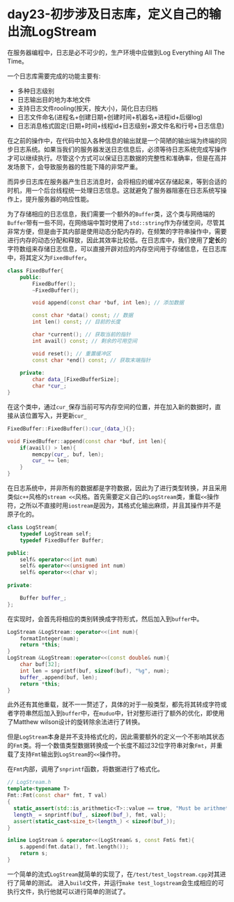 # day23-初步涉及日志库，定义自己的输出流LogStream

在服务器编程中，日志是必不可少的，生产环境中应做到Log Everything All The Time。

一个日志库需要完成的功能主要有:

* 多种日志级别
* 日志输出目的地为本地文件
* 支持日志文件rooling(按天，按大小)，简化日志归档
* 日志文件命名(进程名+创建日期+创建时间+机器名+进程id+后缀log)
* 日志消息格式固定(日期+时间+线程id+日志级别+源文件名和行号+日志信息)

在之前的操作中，在代码中加入各种信息的输出就是一个简陋的输出端为终端的同步日志系统。如果当我们的服务器发送日志信息后，必须等待日志系统完成写操作才可以继续执行。尽管这个方式可以保证日志数据的完整性和准确率，但是在高并发场景下，会导致服务器的性能下降的非常严重。

而异步日志库在服务器产生日志消息时，会将相应的缓冲区存储起来，等到合适的时机，用一个后台线程统一处理日志信息。这就避免了服务器阻塞在日志系统写操作上，提升服务器的响应性能。

为了存储相应的日志信息，我们需要一个额外的`Buffer`类，这个类与网络端的`Buffer`带有一些不同，在网络端中暂时使用了`std::string`作为存储空间，尽管其非常方便，但是由于其内部是使用动态分配内存的，在频繁的字符串操作中，需要进行内存的动态分配和释放，因此其效率比较低。在日志库中，我们使用了**定长**的字符数组来存储日志信息，可以直接开辟对应的内存空间用于存储信息，在日志库中，将其定义为`FixedBuffer`。
```c++
class FixedBuffer{
    public:
        FixedBuffer();
        ~FixedBuffer();

        void append(const char *buf, int len); // 添加数据

        const char *data() const; // 数据
        int len() const; // 目前的长度

        char *current(); // 获取当前的指针
        int avail() const; // 剩余的可用空间

        void reset(); // 重置缓冲区
        const char *end() const; // 获取末端指针
            
    private:
        char data_[FixedBufferSize];
        char *cur_;
}
```
在这个类中，通过`cur_`保存当前可写内存空间的位置，并在加入新的数据时，直接从该位置写入，并更新`cur_`
```c++
FixedBuffer::FixedBuffer():cur_(data_){};

void FixedBuffer::append(const char *buf, int len){
    if(avail() > len){
        memcpy(cur_, buf, len);
        cur_ += len;
    }
}
```
在日志系统中，并非所有的数据都是字符数据，因此为了进行类型转换，并且采用类似`c++`风格的`stream <<`风格。首先需要定义自己的`LogStream`类，重载`<<`操作符，之所以不直接时用`iostream`是因为，其格式化输出麻烦，并且其操作并不是原子化的。

```c++
class LogStream{
    typedef LogStream self;
    typedef FixedBuffer Buffer;

public:
    self& operator<<(int num)
    self& operator<<(unsigned int num)
    self& operator<<(char v);
    
private:

    Buffer buffer_;
};
```

在实现时，会首先将相应的类别转换成字符形式，然后加入到`buffer`中。
```c++
LogStream &LogStream::operator<<(int num){
    formatInteger(num);
    return *this;
}
LogStream &LogStream::operator<<(const double& num){
    char buf[32];
    int len = snprintf(buf, sizeof(buf), "%g", num);
    buffer_.append(buf, len);
    return *this;
}
```

此外还有其他重载，就不一一赘述了，具体的对于一般类型，都先将其转成字符或者字符串然后加入到`buffer`中，在`muduo`中，针对整形进行了额外的优化，即使用了Matthew wilson设计的旋转除余法进行了转换。

但是`LogStream`本身是并不支持格式化的，因此需要额外的定义一个不影响其状态的`Fmt`类。将一个数值类型数据转换成一个长度不超过32位字符串对象`Fmt`，并重载了支持`Fmt`输出到`LogStream`的`<<`操作符。

在`Fmt`内部，调用了`snprintf`函数，将数据进行了格式化。

```c++
// LogStream.h
template<typename T>
Fmt::Fmt(const char* fmt, T val)
{
  static_assert(std::is_arithmetic<T>::value == true, "Must be arithmetic type");
  length_ = snprintf(buf_, sizeof(buf_), fmt, val);
  assert(static_cast<size_t>(length_) < sizeof(buf_));
}

inline LogStream & operator<<(LogStream& s, const Fmt& fmt){
    s.append(fmt.data(), fmt.length());
    return s;
}
```

一个简单的流式`LogStream`就简单的实现了，在`/test/test_logstream.cpp`对其进行了简单的测试。
进入`build`文件，并运行`make test_logstream`会生成相应的可执行文件，执行他就可以进行简单的测试了。